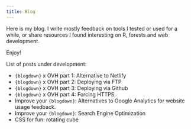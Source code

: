 ```yaml
---
title: Blog
---
```


Here is my blog. I write mostly feedback on tools I tested or used for a while, or share resources I found interesting on R, forests and web development.

Enjoy!

List of posts under development:

- `{blogdown}` x OVH part 1: Alternative to Netlify 
- `{blogdown}` x OVH part 2: Deploying via FTP 
- `{blogdown}` x OVH part 3: Deploying via Github
- `{blogdown}` x OVH part 4: Forcing HTTPS.
- Improve your `{blogdown}`: Alternatives to Google Analytics for website usage feedback.
- Improve your `{blogdown}`: Search Engine Optimization
- CSS for fun: rotating cube